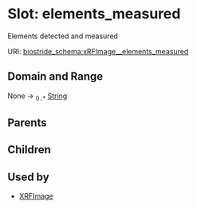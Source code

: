 
# Slot: elements_measured

Elements detected and measured

URI: [biostride_schema:xRFImage__elements_measured](https://w3id.org/biostride/schema/xRFImage__elements_measured)


## Domain and Range

None &#8594;  <sub>0..\*</sub> [String](types/String.md)

## Parents


## Children


## Used by

 * [XRFImage](XRFImage.md)
